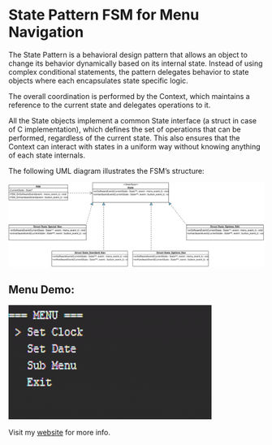 # State Pattern FSM for Menu Navigation

The State Pattern is a behavioral design pattern that allows an object to change its behavior dynamically based on its internal state. Instead of using complex conditional statements, the pattern delegates behavior to state objects where each encapsulates state specific logic.

The overall coordination is performed by the Context, which maintains a reference to the current state and delegates operations to it.

All the State objects implement a common State interface (a struct in case of C implementation), which defines the set of operations that can be performed, regardless of the current state. This also ensures that the Context can interact with states in a uniform way without knowing anything of each state internals.

The following UML diagram illustrates the FSM’s structure:

![image](https://github.com/pargyropoulos/State_Pattern_C_Implementation/blob/1792235ff1d347cd03872fe1bd22fa7721329e3f/docs/uml.svg)


## Menu Demo:

![image](https://github.com/pargyropoulos/State_Pattern_C_Implementation/blob/a3f1c128da780349ae0df285afaaeb2df730da36/docs/menu_demo.gif)

Visit my [website](https://grecotron.gr/articles/software/fsm/statepattern/) for more info.
